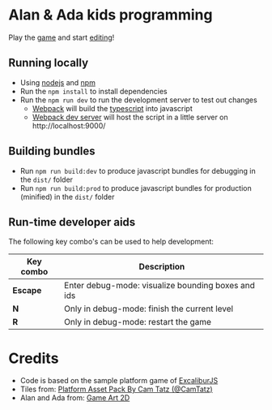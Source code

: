 # Alan & Ada kids programming

Play the [game](https://wimyedema.github.io/alan-and-ada/) and
start [editing](https://vscode.dev/github/WimYedema/alan-and-ada)!

## Running locally

- Using [nodejs](https://nodejs.org/en/) and [npm](https://www.npmjs.com/)
- Run the `npm install` to install dependencies
- Run the `npm run dev` to run the development server to test out changes
  - [Webpack](https://webpack.js.org/) will build the [typescript](https://www.typescriptlang.org/) into javascript
  - [Webpack dev server](https://webpack.js.org/configuration/dev-server/) will host the script in a little server on http://localhost:9000/

## Building bundles

- Run `npm run build:dev` to produce javascript bundles for debugging in the `dist/` folder
- Run `npm run build:prod` to produce javascript bundles for production (minified) in the `dist/` folder

## Run-time developer aids

The following key combo's can be used to help development:

| Key combo  | Description                                        |
| ---------- | -------------------------------------------------- |
| **Escape** | Enter debug-mode: visualize bounding boxes and ids |
| **N**      | Only in debug-mode: finish the current level       |
| **R**      | Only in debug-mode: restart the game               |

# Credits

- Code is based on the sample platform game of [ExcaliburJS](https://excaliburjs.com)
- Tiles from: [Platform Asset Pack By Cam Tatz (@CamTatz)](https://opengameart.org/content/platformer-asset-pack-1)
- Alan and Ada from: [Game Art 2D](https://www.gameart2d.com/freebies.html)
